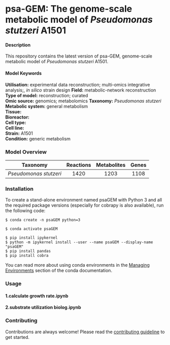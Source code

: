 # psa-GEM: The genome-scale metabolic model of _Pseudomonas stutzeri_ A1501


#### Description

This repository contains the latest version of psa-GEM, genome-scale metabolic model of _Pseudomonas stutzeri_ A1501.


#### Model Keywords

**Utilisation:**  experimental data reconstruction; multi-omics integrative analysis;, _in silico_ strain design 
**Field:** metabolic-network reconstruction
**Type of model:** reconstruction; curated   
**Omic source:** genomics; metabolomics 
**Taxonomy:**  _Pseudomonas stutzeri_ 
**Metabolic system:** general metabolism  
**Tissue:**  
**Bioreactor:**    
**Cell type:**  
**Cell line:**  
**Strain:** A1501  
**Condition:** generic metabolism 


### Model Overview

|Taxonomy  | Reactions | Metabolites| Genes |
| ------------- |:-------------:|:-------------:|:-----:|
|_Pseudomonas stutzeri_ |  1420  | 1203 | 1108 |


### Installation

To create a stand-alone environment named psaGEM with Python 3 and all the required package versions (especially for cobrapy is also available), run the following code:

```shell
$ conda create -n psaGEM python=3
```
```shell
$ conda activate psaGEM
```
```shell
$ pip install ipykernel  
$ python -m ipykernel install --user --name psaGEM --display-name "psaGEM"  
$ pip install pandas
$ pip install cobra
```
  You can read more about using conda environments in the [Managing Environments](http://conda.pydata.org/docs/using/envs.html) section of the conda documentation. 


### Usage

#### 1.calculate growth rate.ipynb

#### 2.substrate utilization biolog.ipynb


### Contributing

Contributions are always welcome! Please read the [contributing guideline](.github/CONTRIBUTING.md) to get started.
